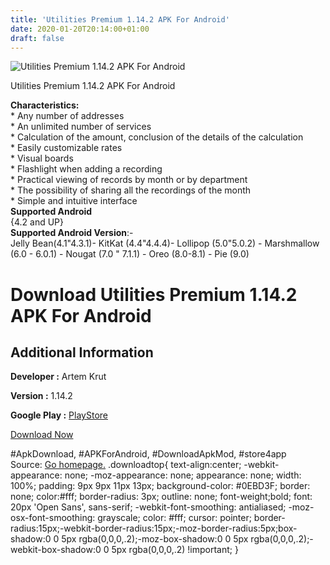 ```yaml
---
title: 'Utilities Premium 1.14.2 APK For Android'
date: 2020-01-20T20:14:00+01:00
draft: false
---
```


![Utilities Premium 1.14.2 APK For Android](https://i2.wp.com/apkhome.net/wp-content/uploads/2020/01/Utilities-Premium-1.14.2.png "Utilities Premium 1.14.2 APK For Android")

  

Utilities Premium 1.14.2 APK For Android

**Characteristics:**  
\* Any number of addresses  
\* An unlimited number of services  
\* Calculation of the amount, conclusion of the details of the calculation  
\* Easily customizable rates  
\* Visual boards  
\* Flashlight when adding a recording  
\* Practical viewing of records by month or by department  
\* The possibility of sharing all the recordings of the month  
\* Simple and intuitive interface  
**Supported Android**  
{4.2 and UP}  
**Supported Android Version**:-  
Jelly Bean(4.1"4.3.1)- KitKat (4.4"4.4.4)- Lollipop (5.0"5.0.2) - Marshmallow (6.0 - 6.0.1) - Nougat (7.0 " 7.1.1) - Oreo (8.0-8.1) - Pie (9.0)

Download Utilities Premium 1.14.2 APK For Android
=================================================

Additional Information
----------------------

**Developer :** Artem Krut

**Version :** 1.14.2

**Google Play :** [PlayStore](https://play.google.com/store/apps/details?id=com.blogspot.accountingutilities&hl=en)

  

[Download Now](https://store4app.co/post/utilities-premium-1-14-2-apk-for-android_1579547439)

  
#ApkDownload, #APKForAndroid, #DownloadApkMod, #store4app  
Source: [Go homepage.](https://store4app.co/post/utilities-premium-1-14-2-apk-for-android_1579547439) .downloadtop{ text-align:center; -webkit-appearance: none; -moz-appearance: none; appearance: none; width: 100%; padding: 9px 9px 11px 13px; background-color: #0EBD3F; border: none; color:#fff; border-radius: 3px; outline: none; font-weight;bold; font: 20px 'Open Sans', sans-serif; -webkit-font-smoothing: antialiased; -moz-osx-font-smoothing: grayscale; color: #fff; cursor: pointer; border-radius:15px;-webkit-border-radius:15px;-moz-border-radius:5px;box-shadow:0 0 5px rgba(0,0,0,.2);-moz-box-shadow:0 0 5px rgba(0,0,0,.2);-webkit-box-shadow:0 0 5px rgba(0,0,0,.2) !important; }